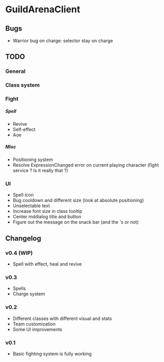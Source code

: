 # GuildArenaClient

## Bugs
* Warrior bug on charge: selector stay on charge

## TODO

### General

### Class system

### Fight

##### Spell
* Revive
* Self-effect
* Aoe

##### Misc
* Positioning system
* Resolve ExpressionChanged error on current playing character (fight service ? Is it really that ?)

### UI
* Spell icon
* Bug cooldown and different size (look at absolute positioning)
* Unselectable text
* Increase font size in class tooltip
* Center mddialog title and button
* Figure out the message on the snack bar (and the 's or not)

## Changelog

### v0.4 (WIP)
* Spell with effect, heal and revive

### v0.3
* Spells
* Charge system

### v0.2
* Different classes with different visual and stats
* Team customization
* Some UI improvements

### v0.1
* Basic fighting system is fully working
